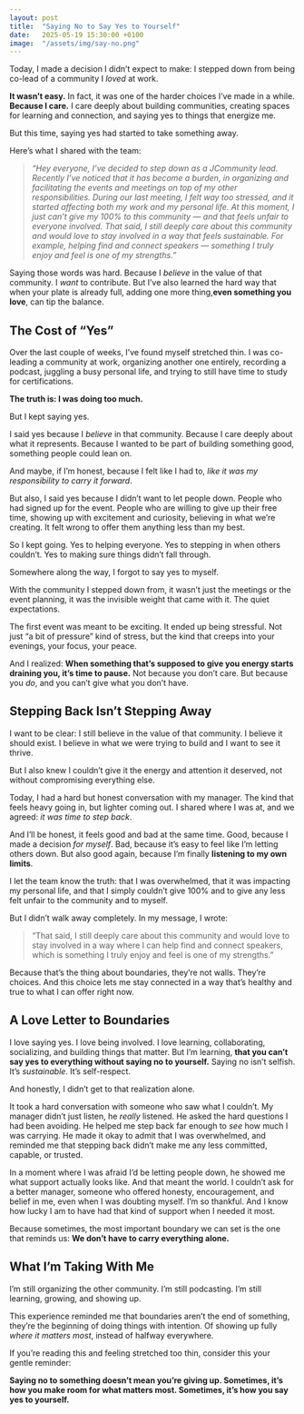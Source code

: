 ```yaml
---
layout: post
title:  "Saying No to Say Yes to Yourself"
date:   2025-05-19 15:30:00 +0100
image:  "/assets/img/say-no.png"
---
```


Today, I made a decision I didn’t expect to make:
I stepped down from being co-lead of a community I *loved* at work.

**It wasn’t easy.**
In fact, it was one of the harder choices I’ve made in a while. 
**Because I care.** 
I care deeply about building communities, creating spaces for learning and connection, and saying yes to things that energize me.

But this time, saying yes had started to take something away.

Here’s what I shared with the team:
> *“Hey everyone, I’ve decided to step down as a JCommunity lead. Recently I’ve noticed that it has become a burden, in organizing and facilitating the events and meetings on top of my other responsibilities. During our last meeting, I felt way too stressed, and it started affecting both my work and my personal life. At this moment, I just can’t give my 100% to this community — and that feels unfair to everyone involved. That said, I still deeply care about this community and would love to stay involved in a way that feels sustainable. For example, helping find and connect speakers — something I truly enjoy and feel is one of my strengths.”*

Saying those words was hard. 
Because I *believe* in the value of that community. 
I *want* to contribute. 
But I’ve also learned the hard way that when your plate is already full, adding one more thing,**even something you love**, can tip the balance.

## The Cost of “Yes”

Over the last couple of weeks, I’ve found myself stretched thin. 
I was co-leading a community at work, organizing another one entirely, recording a podcast, juggling a busy personal life, and trying to still have time to study for certifications.

**The truth is: I was doing too much.**

But I kept saying yes.

I said yes because I *believe* in that community.
Because I care deeply about what it represents. 
Because I wanted to be part of building something good, something people could lean on.

And maybe, if I’m honest, because I felt like I had to, _like it was my responsibility to carry it forward_.

But also, I said yes because I didn’t want to let people down.
People who had signed up for the event.
People who are willing to give up their free time, showing up with excitement and curiosity, believing in what we’re creating.
It felt wrong to offer them anything less than my best.

So I kept going.
Yes to helping everyone.
Yes to stepping in when others couldn’t.
Yes to making sure things didn’t fall through.

Somewhere along the way, I forgot to say yes to myself.

With the community I stepped down from, it wasn’t just the meetings or the event planning, it was the invisible weight that came with it.
The quiet expectations.

The first event was meant to be exciting. 
It ended up being stressful.
Not just “a bit of pressure” kind of stress, but the kind that creeps into your evenings, your focus, your peace. 

And I realized:
**When something that’s supposed to give you energy starts draining you, it’s time to pause.**
Not because you don’t care. But because you *do*, and you can’t give what you don’t have.

## Stepping Back Isn’t Stepping Away

I want to be clear:
I still believe in the value of that community. 
I believe it should exist.
I believe in what we were trying to build and I want to see it thrive.

But I also knew I couldn’t give it the energy and attention it deserved, not without compromising everything else.

Today, I had a hard but honest conversation with my manager.
The kind that feels heavy going in, but lighter coming out.
I shared where I was at, and we agreed: _it was time to step back_.

And I’ll be honest, it feels good and bad at the same time.
Good, because I made a decision *for myself*.
Bad, because it’s easy to feel like I’m letting others down.
But also good again, because I’m finally **listening to my own limits**.

I let the team know the truth: that I was overwhelmed, that it was impacting my personal life, and that I simply couldn’t give 100% and to give any less felt unfair to the community and to myself.

But I didn’t walk away completely.
In my message, I wrote:

> “That said, I still deeply care about this community and would love to stay involved in a way where I can help find and connect speakers, which is something I truly enjoy and feel is one of my strengths.”

Because that’s the thing about boundaries, they’re not walls.
They’re choices.
And this choice lets me stay connected in a way that’s healthy and true to what I can offer right now.

## A Love Letter to Boundaries

I love saying yes. I love being involved. I love learning, collaborating, socializing, and building things that matter.
But I’m learning, **that you can’t say yes to everything without saying no to yourself.**
Saying no isn’t selfish.
It’s *sustainable*. It’s self-respect.

And honestly, I didn’t get to that realization alone.

It took a hard conversation with someone who saw what I couldn’t.
My manager didn’t just listen, he *really* listened.
He asked the hard questions I had been avoiding.
He helped me step back far enough to *see* how much I was carrying.
He made it okay to admit that I was overwhelmed, and reminded me that stepping back didn’t make me any less committed, capable, or trusted.

In a moment where I was afraid I’d be letting people down, he showed me what support actually looks like.
And that meant the world.
I couldn’t ask for a better manager, someone who offered honesty, encouragement, and belief in me, even when I was doubting myself.
I’m so thankful. 
And I know how lucky I am to have had that kind of support when I needed it most.

Because sometimes, the most important boundary we can set is the one that reminds us: **We don’t have to carry everything alone.**

## What I’m Taking With Me

I’m still organizing the other community.
I’m still podcasting.
I’m still learning, growing, and showing up.

This experience reminded me that boundaries aren’t the end of something, they’re the beginning of doing things with intention.
Of showing up fully *where it matters most*, instead of halfway everywhere.

If you’re reading this and feeling stretched too thin, consider this your gentle reminder:

**Saying no to something doesn’t mean you’re giving up.
Sometimes, it’s how you make room for what matters most.
Sometimes, it’s how you say yes to yourself.**
